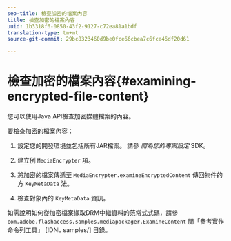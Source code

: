 ```yaml
---
seo-title: 檢查加密的檔案內容
title: 檢查加密的檔案內容
uuid: 1b3318f6-0850-43f2-9127-c72ea81a1bdf
translation-type: tm+mt
source-git-commit: 29bc8323460d9be0fce66cbea7c6fce46df20d61

---
```



# 檢查加密的檔案內容{#examining-encrypted-file-content}

您可以使用Java API檢查加密媒體檔案的內容。

要檢查加密的檔案內容：

1. 設定您的開發環境並包括所有JAR檔案。 請參 *閱為您的專案設定* SDK。
1. 建立例 `MediaEncrypter` 項。
1. 將加密的檔案傳遞至 `MediaEncrypter.examineEncryptedContent` 傳回物件的方 `KeyMetaData` 法。

1. 檢查對象內的 `KeyMetaData` 資訊。

如需說明如何從加密檔案擷取DRM中繼資料的范常式式碼，請參 `com.adobe.flashaccess.samples.mediapackager.ExamineContent` 閱「參考實作命令列工具」 [!DNL samples/] 目錄。

